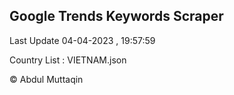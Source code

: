 

## Google Trends Keywords Scraper 
 
Last Update 04-04-2023 , 19:57:59

Country List :
VIETNAM.json



© Abdul Muttaqin 

